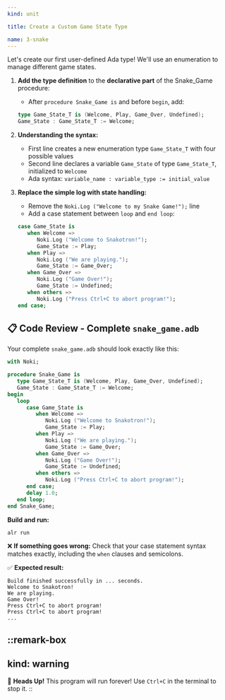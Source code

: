 ```yaml
---
kind: unit

title: Create a Custom Game State Type

name: 3-snake
---
```


Let's create our first user-defined Ada type! We'll use an enumeration to manage different game states.

1. **Add the type definition** to the **declarative part** of the Snake_Game procedure:
   - After `procedure Snake_Game is` and before `begin`, add:
   ```ada
   type Game_State_T is (Welcome, Play, Game_Over, Undefined);
   Game_State : Game_State_T := Welcome;
   ```

2. **Understanding the syntax:**
   - First line creates a new enumeration type `Game_State_T` with four possible values
   - Second line declares a variable `Game_State` of type `Game_State_T`, initialized to `Welcome`
   - Ada syntax: `variable_name : variable_type := initial_value`

3. **Replace the simple log with state handling:**
   - Remove the `Noki.Log ("Welcome to my Snake Game!");` line
   - Add a case statement between `loop` and `end loop`:
   ```ada
   case Game_State is
      when Welcome =>
         Noki.Log ("Welcome to Snakotron!");
         Game_State := Play;
      when Play =>
         Noki.Log ("We are playing.");
         Game_State := Game_Over;
      when Game_Over =>
         Noki.Log ("Game Over!");
         Game_State := Undefined;
      when others =>
         Noki.Log ("Press Ctrl+C to abort program!");
   end case;
   ```

## 📋 **Code Review - Complete `snake_game.adb`**

Your complete `snake_game.adb` should look exactly like this:

```ada
with Noki;

procedure Snake_Game is
   type Game_State_T is (Welcome, Play, Game_Over, Undefined);
   Game_State : Game_State_T := Welcome;
begin
   loop
      case Game_State is
         when Welcome =>
            Noki.Log ("Welcome to Snakotron!");
            Game_State := Play;
         when Play =>
            Noki.Log ("We are playing.");
            Game_State := Game_Over;
         when Game_Over =>
            Noki.Log ("Game Over!");
            Game_State := Undefined;
         when others =>
            Noki.Log ("Press Ctrl+C to abort program!");
      end case;
      delay 1.0;
   end loop;
end Snake_Game;
```

**Build and run:**
```bash
alr run
```

❌ **If something goes wrong:** Check that your case statement syntax matches exactly, including the `when` clauses and semicolons.

✅ **Expected result:** 
```
Build finished successfully in ... seconds.
Welcome to Snakotron!
We are playing.
Game Over!
Press Ctrl+C to abort program!
Press Ctrl+C to abort program!
...
```

::remark-box
---
kind: warning
---
🤯 **Heads Up!** This program will run forever! Use `Ctrl+C` in the terminal to stop it.
::